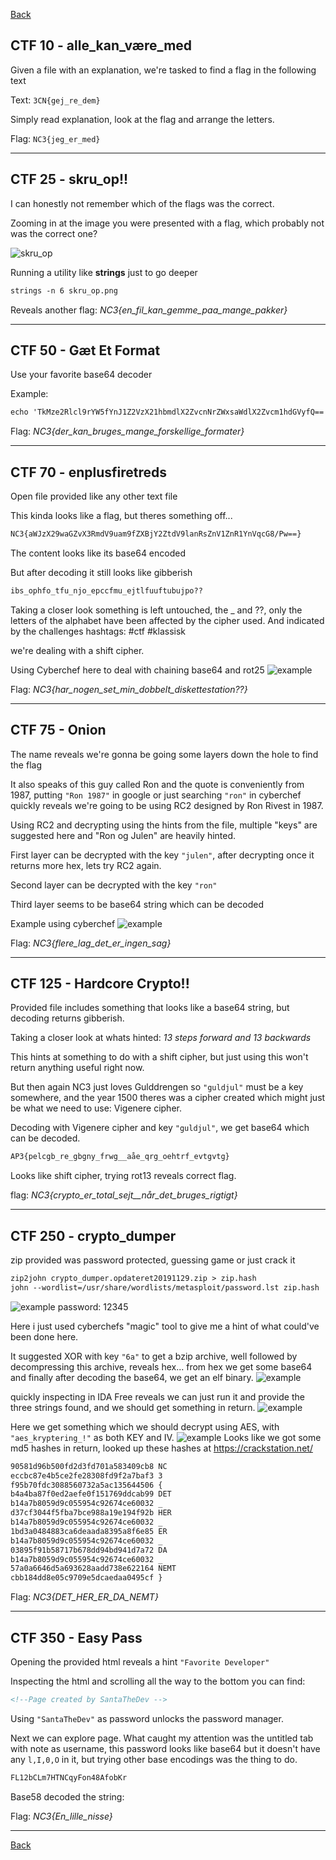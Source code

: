 [Back](README.md)

## CTF 10 - alle_kan_være_med

Given a file with an explanation, we're tasked to find a flag in the following text

Text: `3CN{gej_re_dem}`

Simply read explanation, look at the flag and arrange the letters.

Flag: ``NC3{jeg_er_med}``

---

## CTF 25 - skru_op!!

I can honestly not remember which of the flags was the correct.

Zooming in at the image you were presented with a flag, which probably not was the correct one?

![skru_op](ctf/skru_op.png)

Running a utility like **strings** just to go deeper

```html
strings -n 6 skru_op.png
```

Reveals another flag: *NC3{en_fil_kan_gemme_paa_mange_pakker}*

---

## CTF 50 - Gæt Et Format

Use your favorite base64 decoder

Example:

```html
echo 'TkMze2Rlcl9rYW5fYnJ1Z2VzX21hbmdlX2ZvcnNrZWxsaWdlX2Zvcm1hdGVyfQ==' | base64 -d
```

Flag: *NC3{der_kan_bruges_mange_forskellige_formater}*

---

## CTF 70 - enplusfiretreds

Open file provided like any other text file

This kinda looks like a flag, but theres something off...

```html
NC3{aWJzX29waGZvX3RmdV9uam9fZXBjY2ZtdV9lanRsZnV1ZnR1YnVqcG8/Pw==}
```

The content looks like its base64 encoded

But after decoding it still looks like gibberish

```html
ibs_ophfo_tfu_njo_epccfmu_ejtlfuuftubujpo??
```

Taking a closer look something is left untouched, the _ and ??, only the letters of the alphabet have been affected by the cipher used.
And indicated by the challenges hashtags: #ctf #klassisk

we're dealing with a shift cipher.

Using Cyberchef here to deal with chaining base64 and rot25
![example](images/ctf/enplusfiretreds.png)

Flag: *NC3{har_nogen_set_min_dobbelt_diskettestation??}*

---

## CTF 75 - Onion

The name reveals we're gonna be going some layers down the hole to find the flag

It also speaks of this guy called Ron and the quote is conveniently from 1987, putting ```"Ron 1987"``` in google or just searching ```"ron"``` in cyberchef quickly reveals we're going to be using RC2 designed by Ron Rivest in 1987.

Using RC2 and decrypting using the hints from the file, multiple "keys" are suggested here and "Ron og Julen" are heavily hinted.

First layer can be decrypted with the key ```"julen"```, after decrypting once it returns more hex, lets try RC2 again.

Second layer can be decrypted with the key ```"ron"```

Third layer seems to be base64 string which can be decoded

Example using cyberchef
![example](images/ctf/onioncyber.png)

Flag: *NC3{flere_lag_det_er_ingen_sag}*

---

## CTF 125 - Hardcore Crypto!!

Provided file includes something that looks like a base64 string, but decoding returns gibberish.

Taking a closer look at whats hinted: *13 steps forward and 13 backwards*

This hints at something to do with a shift cipher, but just using this won't return anything useful right now.

But then again NC3 just loves Gulddrengen so ```"guldjul"``` must be a key somewhere, and the year 1500 theres was a cipher created which might just be what we need to use: Vigenere cipher.

Decoding with Vigenere cipher and key ```"guldjul"```, we get base64 which can be decoded.

```html
AP3{pelcgb_re_gbgny_frwg__aåe_qrg_oehtrf_evtgvtg}
```

Looks like shift cipher, trying rot13 reveals correct flag.

flag: *NC3{crypto_er_total_sejt__når_det_bruges_rigtigt}*

---

## CTF 250 - crypto_dumper

zip provided was password protected, guessing game or just crack it

```html
zip2john crypto_dumper.opdateret20191129.zip > zip.hash
john --wordlist=/usr/share/wordlists/metasploit/password.lst zip.hash
```

![example](images/ctf/cryptodumppassword.png)
password: 12345

Here i just used cyberchefs "magic" tool to give me a hint of what could've been done here.

It suggested XOR with key ```"6a"``` to get a bzip archive, well followed by decompressing this archive, reveals hex... from hex we get some base64 and finally after decoding the base64, we get an elf binary.
![example](images/ctf/fromhextoelf.png)

quickly inspecting in IDA Free reveals we can just run it and provide the three strings found, and we should get something in return.
![example](images/ctf/runningcryptodumper.png)

Here we get something which we should decrypt using AES, with ```"aes_kryptering_!"``` as both KEY and IV.
![example](images/ctf/aesdecryptering.png)
Looks like we got some md5 hashes in return, looked up these hashes at <https://crackstation.net/>

```html
90581d96b500fd2d3fd701a583409cb8 NC
eccbc87e4b5ce2fe28308fd9f2a7baf3 3
f95b70fdc3088560732a5ac135644506 {
b4a4ba87f0ed2aefe0f151769ddcab99 DET
b14a7b8059d9c055954c92674ce60032 _
d37cf3044f5fba7bce988a19e194f92b HER
b14a7b8059d9c055954c92674ce60032 _
1bd3a0484883ca6deaada8395a8f6e85 ER
b14a7b8059d9c055954c92674ce60032 _
03895f91b58717b678dd94bd941d7a72 DA
b14a7b8059d9c055954c92674ce60032 _
57a0a6646d5a693628aadd738e622164 NEMT
cbb184dd8e05c9709e5dcaedaa0495cf }
```

Flag: *NC3{DET_HER_ER_DA_NEMT}*

---

## CTF 350 - Easy Pass

Opening the provided html reveals a hint ```"Favorite Developer"```

Inspecting the html and scrolling all the way to the bottom you can find:

```html
<!--Page created by SantaTheDev -->
```

Using ``"SantaTheDev"`` as password unlocks the password manager.

Next we can explore page. What caught my attention was the untitled tab with note as username, this password looks like base64 but it doesn't have any `l,I,0,O` in it, but trying other base encodings was the thing to do.

```css
FL12bCLm7HTNCqyFon48AfobKr
```

Base58 decoded the string:

Flag: *NC3{En_lille_nisse}*

---

[Back](README.md)
